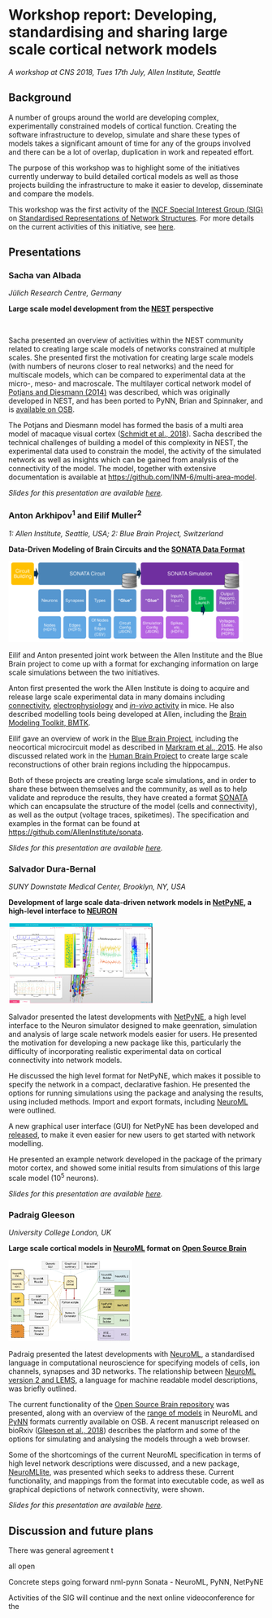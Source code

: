 # Workshop report: Developing, standardising and sharing large scale cortical network models

*A workshop at CNS 2018, Tues 17th July, Allen Institute, Seattle*

## Background

A number of groups around the world are developing complex, experimentally constrained 
models of cortical function. Creating the software infrastructure to develop, simulate 
and share these types of models takes a significant amount of time for any of the groups 
involved and there can be a lot of overlap, duplication in work and repeated effort.

The purpose of this workshop was to highlight some of the initiatives currently underway to build 
detailed cortical models as well as those projects building the infrastructure to make 
it easier to develop, disseminate and compare the models. 

This workshop was the first activity of the [INCF Special Interest Group (SIG)](https://www.incf.org/activities/standards-and-best-practices/incf-special-interest-groups) on 
[Standardised Representations of Network Structures](https://www.incf.org/activities/standards-and-best-practices/incf-special-interest-groups/incf-sig-on-standardised). 
For more details on the current activities of this initiative, see [here](https://github.com/NeuralEnsemble/Networks_SIG). 

## Presentations

### Sacha van Albada

*Jülich Research Centre, Germany*

**Large scale model development from the [NEST](http://www.nest-simulator.org) perspective**

<p valign="centre">
    <a href="https://github.com/INM-6/multi-area-model">
        <img alt="" src="https://raw.githubusercontent.com/INM-6/multi-area-model/master/model_construction.png" height="160"/>
    </a>
</p>

Sacha presented an overview of activities within the NEST community related to creating large scale models of networks constrained at multiple scales. 
She presented first the motivation for creating large scale models (with numbers of neurons closer to real networks) and the need for multiscale models, 
which can be compared to experimental data at the micro-, meso- and macroscale. The multilayer cortical network model of 
[Potjans and Diesmann (2014)](https://www.ncbi.nlm.nih.gov/pubmed/23203991) was described, which was originally developed in NEST, and has been ported to 
PyNN, Brian and Spinnaker, and is [available on OSB](http://www.opensourcebrain.org/projects/potjansdiesmann2014). 

The Potjans and Diesmann model has formed the basis of a multi area model of macaque visual cortex ([Schmidt et al., 2018](https://link.springer.com/article/10.1007/s00429-017-1554-4)). Sacha described the technical 
challenges of building a model of this complexity in NEST, the experimental data used to constrain the model, the activity of the simulated network as well as 
insights which can be gained from analysis of the connectivity of the model. The model, together with extensive documentation is available at https://github.com/INM-6/multi-area-model.

*Slides for this presentation are available [here](https://github.com/NeuralEnsemble/Networks_SIG/blob/master/docs/CNS2018/van_Albada_CNS2018_multi_area_model.pdf).*


### Anton Arkhipov<sup>1</sup> and Eilif Muller<sup>2</sup>

*1: Allen Institute, Seattle, USA; 2: Blue Brain Project, Switzerland*

**Data-Driven Modeling of Brain Circuits and the [SONATA Data Format](https://github.com/AllenInstitute/sonata)**


<p valign="centre">
    <a href="https://github.com/AllenInstitute/sonata">
        <img alt="?" src="docs/CNS2018/Sonata.png" height="160"/>
    </a>
</p>

Eilif and Anton presented joint work between the Allen Institute and the Blue Brain project 
to come up with a format for exchanging information on large scale simulations between the two initiatives. 

Anton first presented the work the Allen Institute is doing to acquire and release large scale experimental data in many domains including 
[connectivity](http://connectivity.brain-map.org/), [electrophysiology](http://celltypes.brain-map.org/) and 
[*in-vivo* activity](http://observatory.brain-map.org/visualcoding) in mice. He also described modelling tools being developed at Allen, including the [Brain Modeling Toolkit, BMTK](https://github.com/AllenInstitute/bmtk).

Eilif gave an overview of work in the [Blue Brain Project](https://bluebrain.epfl.ch/), including the neocortical microcircuit model as 
described in [Markram et al., 2015](https://www.ncbi.nlm.nih.gov/pubmed/26451489). He also discussed related work in the 
[Human Brain Project](https://www.ncbi.nlm.nih.gov/pubmed/26451489) to create large scale reconstructions of other brain regions including the hippocampus. 

Both of these projects are creating large scale simulations, and in order to share these between themselves and the community, as well as to 
help validate and reproduce the results, they have created a format [SONATA](https://github.com/AllenInstitute/sonata) which can 
encapsulate the structure of the model (cells and connectivity), as well as the output (voltage traces, spiketimes). 
The specification and examples in the format can be found at https://github.com/AllenInstitute/sonata.

*Slides for this presentation are available [here](https://github.com/NeuralEnsemble/Networks_SIG/blob/master/docs/CNS2018/2018-07-SONATA_Arkhipov_Muller.pdf).*

### Salvador Dura-Bernal

*SUNY Downstate Medical Center, Brooklyn, NY, USA*

**Development of large scale data-driven network models in [NetPyNE](http://www.netpyne.org/), a high-level interface to [NEURON](https://www.neuron.yale.edu/neuron)**


<p valign="centre">
    <a href="http://www.netpyne.org/">
        <img alt="" src="docs/CNS2018/NetPyNE.png" height="160"/>
    </a>
</p>


Salvador presented the latest developments with [NetPyNE](http://www.netpyne.org/), a high level interface to 
the Neuron simulator designed to make geenration, simulation and analysis of large scale network models easier for users. 
He presented the motivation for developing a new package like this, particularly the difficulty of 
incorporating realistic experimental data on cortical connectivity into network models. 

He discussed the high level format for NetPyNE, which makes it possible to specify the network in a compact, declarative fashion. 
He presented the options for running simulations using the package and analysing the results, using included methods. 
Import and export formats, including [NeuroML](http://www.neuroml.org) were outlined. 

A new graphical user interface (GUI) for NetPyNE has been developed and [released](https://github.com/MetaCell/NetPyNE-UI), 
to make it even easier for new users to get started with network modelling. 

He presented an example network developed in the package of the primary motor cortex, and showed some initial results from simulations of this large scale model (10<sup>5</sup> neurons).


*Slides for this presentation are available [here](https://github.com/NeuralEnsemble/Networks_SIG/blob/master/docs/CNS2018/CNS18_workshop_NetPyNE.pdf).*

### Padraig Gleeson

*University College London, UK*

**Large scale cortical models in [NeuroML](https://www.neuroml.org/) format on [Open Source Brain](http://www.opensourcebrain.org/)**

<p valign="centre">
    <a href="https://github.com/NeuroML/NeuroMLlite">
        <img alt="" src="https://raw.githubusercontent.com/NeuroML/NeuroMLlite/790d74b75a2d88f9f0086a4bf86ee004edd16d33/images/NetworkShorthand.png" height="160"/>
    </a>
</p>

Padraig presented the latest developments with [NeuroML](http://www.neuroml.org), a standardised language in computational neuroscience 
for specifying models of cells, ion channels, synapses and 3D networks. The relationship between [NeuroML version 2 and LEMS](https://www.neuroml.org/lems_dev), a
language for machine readable model descriptions, was briefly outlined. 

The current functionality of the [Open Source Brain repository](http://www.opensourcebrain.org) was presented, 
along with an overview of the [range of models](http://www.opensourcebrain.org/projects) 
in NeuroML and [PyNN](http://neuralensemble.org/PyNN/) formats currently available on OSB. 
A recent manuscript released on bioRxiv ([Gleeson et al., 2018](https://www.biorxiv.org/content/early/2018/01/11/229484)) describes the
platform and some of the options for simulating and analysing the models through a web browser.

Some of the shortcomings of the current NeuroML specification in terms of high level network descriptions were discussed, 
and a new package, [NeuroMLlite](https://github.com/NeuroML/NeuroMLlite), was presented which seeks to address these. 
Current functionality, and mappings from the format into executable code, as well as graphical depictions of network connectivity, were shown.  


*Slides for this presentation are available [here](https://github.com/NeuralEnsemble/Networks_SIG/blob/master/docs/CNS2018/CNS2018-NeuroMLOSBCorticalModels.pdf).*

## Discussion and future plans


There was general agreement t

all open

Concrete steps going forward
nml-pynn
Sonata - NeuroML, PyNN, NetPyNE

Activities of the SIG will continue and the next online videoconference for the 



